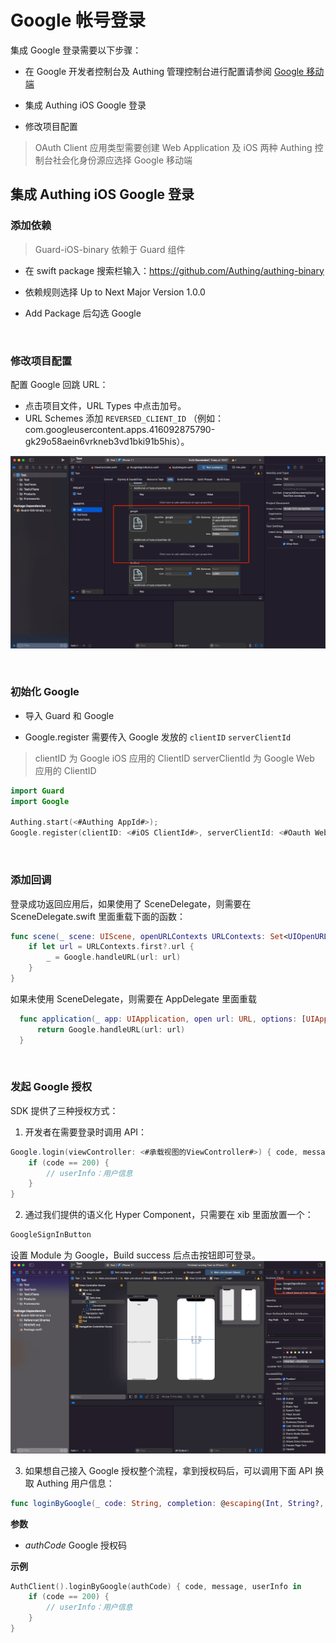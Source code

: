 # Google 帐号登录

<LastUpdated/>

集成 Google 登录需要以下步骤：

- 在 Google 开发者控制台及 Authing 管理控制台进行配置请参阅 [Google 移动端](https://docs.authing.cn/v2/guides/connections/social/google-mobile/)

- 集成 Authing iOS Google 登录

- 修改项目配置

> OAuth Client 应用类型需要创建 Web Application 及 iOS 两种
> Authing 控制台社会化身份源应选择 Google 移动端

## 集成 Authing iOS Google 登录

### 添加依赖

> Guard-iOS-binary 依赖于 Guard 组件

- 在 swift package 搜索栏输入：https://github.com/Authing/authing-binary

- 依赖规则选择 Up to Next Major Version 1.0.0

- Add Package 后勾选 Google

<br>

### 修改项目配置

配置 Google 回跳 URL：
- 点击项目文件，URL Types 中点击加号。
- URL Schemes 添加 `REVERSED_CLIENT_ID` （例如：com.googleusercontent.apps.416092875790-gk29o58aein6vrkneb3vd1bki91b5his）。

![](./images/google/2.png)

<br>

### 初始化 Google

- 导入 Guard 和 Google

- Google.register 需要传入 Google 发放的 `clientID` `serverClientId`
> clientID 为 Google iOS 应用的 ClientID
> serverClientId 为 Google Web 应用的 ClientID
```swift
import Guard
import Google

Authing.start(<#Authing AppId#>);
Google.register(clientID: <#iOS ClientId#>, serverClientId: <#Oauth Web ClientId#>)
 ```
 
<br>

### 添加回调

登录成功返回应用后，如果使用了 SceneDelegate，则需要在 SceneDelegate.swift 里面重载下面的函数：

```swift
func scene(_ scene: UIScene, openURLContexts URLContexts: Set<UIOpenURLContext>) {
    if let url = URLContexts.first?.url {
        _ = Google.handleURL(url: url)
    }
}
 ```

如果未使用 SceneDelegate，则需要在 AppDelegate 里面重载

```swift
  func application(_ app: UIApplication, open url: URL, options: [UIApplication.OpenURLOptionsKey : Any] = [:]) -> Bool {
      return Google.handleURL(url: url)
  }
 ```

<br>

### 发起 Google 授权
SDK 提供了三种授权方式：

1. 开发者在需要登录时调用 API：

```swift
Google.login(viewController: <#承载视图的ViewController#>) { code, message, userInfo in
    if (code == 200) {
        // userInfo：用户信息
    }
}
```

2. 通过我们提供的语义化 Hyper Component，只需要在 xib 里面放置一个：

```swift
GoogleSignInButton
```
设置 Module 为 Google，Build success 后点击按钮即可登录。
![](./images/google/1.png)

3. 如果想自己接入 Google 授权整个流程，拿到授权码后，可以调用下面 API 换取 Authing 用户信息：

```swift
func loginByGoogle(_ code: String, completion: @escaping(Int, String?, UserInfo?) -> Void)
```

**参数**

* *authCode* Google 授权码

**示例**

```swift
AuthClient().loginByGoogle(authCode) { code, message, userInfo in
    if (code == 200) {
        // userInfo：用户信息
    }
}
```